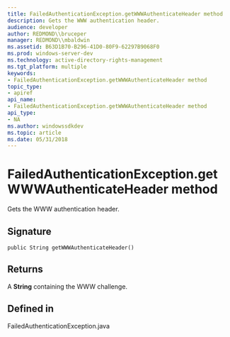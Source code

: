 ```yaml
---
title: FailedAuthenticationException.getWWWAuthenticateHeader method
description: Gets the WWW authentication header.
audience: developer
author: REDMOND\\bruceper
manager: REDMOND\\mbaldwin
ms.assetid: B63D1B70-B296-41D0-80F9-62297B9068F0
ms.prod: windows-server-dev
ms.technology: active-directory-rights-management
ms.tgt_platform: multiple
keywords:
- FailedAuthenticationException.getWWWAuthenticateHeader method
topic_type:
- apiref
api_name:
- FailedAuthenticationException.getWWWAuthenticateHeader method
api_type:
- NA
ms.author: windowssdkdev
ms.topic: article
ms.date: 05/31/2018
---
```


# FailedAuthenticationException.getWWWAuthenticateHeader method

Gets the WWW authentication header.

## Signature

``` syntax
public String getWWWAuthenticateHeader()
```

## Returns

A **String** containing the WWW challenge.

## Defined in

FailedAuthenticationException.java

 

 




